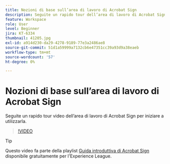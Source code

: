 ```yaml
---
title: Nozioni di base sull’area di lavoro di Acrobat Sign
description: Seguite un rapido tour dell’area di lavoro di Acrobat Sign per iniziare a utilizzarla
feature: Workspace
role: User
level: Beginner
jira: KT-6334
thumbnail: 41205.jpg
exl-id: a914d230-da29-4278-9189-77e3a2486ae8
source-git-commit: 51d1a59999a7132cb6e47351cc39a93d9a38eaeb
workflow-type: tm+mt
source-wordcount: '57'
ht-degree: 0%

---
```


# Nozioni di base sull’area di lavoro di Acrobat Sign

Seguite un rapido tour video dell’area di lavoro di Acrobat Sign per iniziare a utilizzarla.

>[!VIDEO](https://video.tv.adobe.com/v/3425255?quality=12&learn=on&hidetitle=true&captions=ita)

>[!TIP]
>
>Questo video fa parte della playlist [Guida introduttiva di Acrobat Sign](https://experienceleague.adobe.com/it/playlists/acrobat-sign-get-started-business-users) disponibile gratuitamente per l&#39;Experience League.

